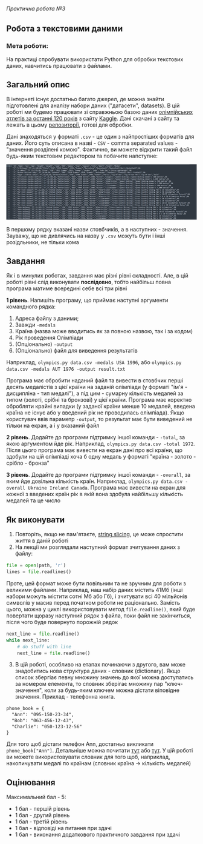 ###### Практична робота №3
## Робота з текстовими даними

### Мета роботи:
На практиці спробувати використати Python для обробки текстових даних, навчитись працювати з файлами.

## Загальний опис

В інтернеті існує достатньо багато джерел, де можна знайти підготовлені для аналізу набори даних ("датасети", datasets). В цій роботі ми будемо працювати зі справжньою базою даних [олімпійських атлетів за останні 120 років](https://www.kaggle.com/heesoo37/120-years-of-olympic-history-athletes-and-results) з сайту [Kaggle](https://www.kaggle.com/). Дані скачані з сайту та лежать в цьому [репозиторії](./res/athlete_events.csv.zip), готові для обробки.

Дані знаходяться у форматі `.csv` - це один з найпростіших форматів для даних. Його суть описана в назві - `CSV` - comma separated values - "значення розділені комою". Фактично, ви можете відкрити такий файл будь-яким текстовим редактором та побачите напступне:

![CSV](./res/csv_sample.png "CSV")

В першому рядку вказані назви стовбчиків, а в наступних - значення. Зауважу, що не дивлячись на назву у `.csv` можуть бути і інші розідльники, не тільки кома

## Завдання

Як і в минулих роботах, завдання має різні рівні складності. Але, в цій роботі рівні слід виконувати **послідовно**, тобто найбільш повна програма матиме всередині себе всі три рівні

**1 рівень**. Напишіть програму, що приймає наступні аргументи командного рядка:
1) Адреса файлу з даними;
2) Завжди `-medals`
3) Країна (назва може вводитись як за повною назвою, так і за кодом)
4) Рік проведення Олімпіади
5) (Опціонально) `-output`
6) (Опціонально) файл для виведення результатів

Наприклад, `olympics.py data.csv -medals USA 1996`, або `olympics.py data.csv -medals AUT 1976 -output result.txt`

Програма має обробити наданий файл та вивести в стовбчик перші десять медалістів з цієї країни на заданій олімпіади (у форматі "ім'я - дисципліна - тип медалі"), а під цим - сумарну кількість медалей за типом (золоті, срібні та бронзові) у цієї країни. Програма має коректно обробляти крайні випадки (у заданої країни менше 10 медалей, введена країна не існує або у введений рік не проводилась олімпіада). Якщо користувач ввів параметр `-output`, то результат має бути виведений не тільки на екран, а і у вказаний файл

**2 рівень**. Додайте до програми підтримку іншої команди - `-total`, за якою аргументом йде рік. Наприклад, `olympics.py data.csv -total 1972`. Після цього програма має вивести на екран дані про всі країни, що здобули на цій олімпіаді хоча б одну медаль у форматі "країна - золото - срібло - бронза"

**3 рівень**. Додайте до програми підтримку іншої команди - `-overall`, за яким йде довільна кількість країн. Наприклад, `olympics.py data.csv -overall Ukraine Ireland Canada`. Програма має вивести на екран для кожної з введених країн рік в якій вона здобула найбільшу кількість медалей та це число

## Як виконувати

1. Повторіть, якщо не пам'ятаєте, [string slicing](https://www.freecodecamp.org/news/python-substring-how-to-slice-a-string/), це може спростити життя в даній роботі
2. На лекції ми розглядали наступний формат зчитування даних з файлу:
```Python
file = open(path, 'r')
lines = file.readlines()
```
Проте, цей формат може бути повільним та не зручним для роботи з великими файлами. Наприклад, наш набір даних містить 41Мб (інші набори можуть містити сотні Мб або Гб), і зчитувати всі 40 мільйонів символів у масив перед початком роботи не раціонально. Замість цього, можна у циклі використовувати метод `file.readline()`, який буде повертати щоразу наступний рядок з файла, поки файл не закінчиться, після чого буде повернуто порожній рядок
```Python
next_line = file.readline()
while next_line:
    # do stuff with line
    next_line = file.readline()
```
3. В цій роботі, особливо на етапах починаючи з другого, вам може знадобитись нова структура даних - словник (dictionary). Якщо список збергіає певну множину значень до якої можна доступатись за номером елемента, то словник зберігає множину пар "ключ-значення", коли за будь-яким ключем можна дістати віповідне значення. Приклад - телефонна книга.
```
phone_book = {
  "Ann": "095-150-23-34",
  "Bob": "063-456-12-43",
  "Charlie": "050-123-12-56"
}
```
Для того щоб дістати телефон Ann, достатньо викликати `phone_book["Ann"]`. Детальніше можна почитати [тут](https://www.w3schools.com/python/python_dictionaries.asp) або [тут](https://www.programiz.com/python-programming/dictionary). У цій роботі ви можете використовувати словник для того щоб, наприклад, накопичувати медалі по країнам (словник країна -> кількість медалей)

## Оцінювання

Максимальний бал - 5:
- 1 бал - першій рівень
- 1 бал - другий рівень
- 1 бал - третій рівень
- 1 бал - відповіді на питання при здачі
- 1 бал - виконання додаткового практичного завдання при здачі
